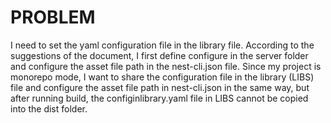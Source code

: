 # PROBLEM
I need to set the yaml configuration file in the library file. According to the suggestions of the document, I first define configure in the server folder and configure the asset file path in the nest-cli.json file. Since my project is monorepo mode, I want to share the configuration file in the library (LIBS) file and configure the asset file path in nest-cli.json in the same way, but after running build, the configinlibrary.yaml file in LIBS cannot be copied into the dist folder.
